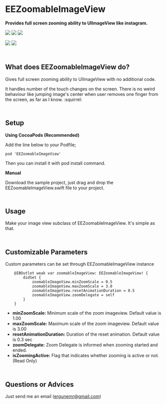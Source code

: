 # EEZoomableImageView

**Provides full screen zooming ability to UIImageView like instagram.**

![](https://img.shields.io/badge/version-0.1.0-blue.svg)
![](https://img.shields.io/badge/platform-ios-lightgrey.svg)
![](https://img.shields.io/badge/Contact-ergunemr%40gmail.com-yellowgreen.svg)

![](https://media.giphy.com/media/oysCUWJjGED562VLTK/giphy.gif) 
![](https://media.giphy.com/media/2xPVtD4NxAfqj5HQpI/giphy.gif)

## <br/>What does EEZoomableImageView do?
Gives full screen zooming ability to UIImageView with no additional code.

It handles number of the touch changes on the screen. There is no weird behaviour like jumping image's center when user removes one finger from the screen, as far as I know. :squirrel:

## <br/>Setup

**Using CocoaPods (Recommended)**

Add the line below to your Podfile;

```
pod 'EEZoomableImageView'
```

Then you can install it with pod install command.

**Manual**

Download the sample project, just drag and drop the EEZoomableImageView.swift file to your project.

## <br/>Usage
Make your image view subclass of EEZoomableImageView. It's simple as that.

## <br/>Customizable Parameters
Custom parameters can be set through EEZoomableImageView instance

```
    @IBOutlet weak var zoomableImageView: EEZoomableImageView! {
        didSet {
            zoomableImageView.minZoomScale = 0.5
            zoomableImageView.maxZoomScale = 3.0
            zoomableImageView.resetAnimationDuration = 0.5
            zoomableImageView.zoomDelegate = self
        }
    }
```

* **minZoomScale:** Minimum scale of the zoom imageview. Default value is 1.00
* **maxZoomScale:** Maximum scale of the zoom imageview. Default value is 3.00
* **resetAnimationDuration:** Duration of the reset animation. Default value is 0.3 sec
* **zoomDelegate:** Zoom Delegate is informed when zooming started and ended.
* **isZoomingActive:** Flag that indicates whether zooming is active or not. (Read Only)


 ## <br/>Questions or Advices
 Just send me an email (ergunemr@gmail.com)